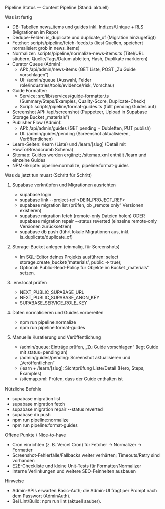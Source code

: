 Pipeline Status — Content Pipeline (Stand: aktuell)

Was ist fertig
- DB: Tabellen news_items und guides inkl. Indizes/Unique + RLS (Migrationen im Repo)
- Dedupe-Felder: is_duplicate und duplicate_of (Migration hinzugefügt)
- Fetcher: scripts/pipeline/fetch-feeds.ts (liest Quellen, speichert normalisiert grob in news_items)
- Normalizer: scripts/pipeline/normalize-news-items.ts (Titel/URL säubern, Quelle/Tags/Datum ableiten, Hash, Duplikate markieren)
- Curator Queue (Admin):
  - API: /api/admin/news-items (GET Liste, POST „Zu Guide vorschlagen“)
  - UI: /admin/queue (Auswahl, Felder role/industries/tools/evidence/risk, Vorschau)
- Guide Formatter:
  - Service: src/lib/services/guide-formatter.ts (Summary/Steps/Examples, Quality-Score, Duplicate-Check)
  - Script: scripts/pipeline/format-guides.ts (füllt pending Guides auf)
- Screenshot API: /api/screenshot (Puppeteer, Upload in Supabase Storage Bucket „materials“)
- Publisher Flow (Admin):
  - API: /api/admin/guides (GET pending + Dubletten, PUT publish)
  - UI: /admin/guides/pending (Screenshot aktualisieren, Veröffentlichen)
- Learn-Seiten: /learn (Liste) und /learn/[slug] (Detail mit HowTo/Breadcrumb Schema)
- Sitemap: Guides werden ergänzt; /sitemap.xml enthält /learn und einzelne Guides
- NPM-Skripte: pipeline:normalize, pipeline:format-guides

Was du jetzt tun musst (Schritt für Schritt)
1) Supabase verknüpfen und Migrationen ausrichten
   - supabase login
   - supabase link --project-ref <DEIN_PROJECT_REF>
   - supabase migration list (prüfen, ob „remote only“ Versionen existieren)
   - supabase migration fetch (remote-only Dateien holen) ODER
     supabase migration repair --status reverted <VERSION> (einzelne remote-only Versionen zurücksetzen)
   - supabase db push (führt lokale Migrationen aus, inkl. is_duplicate/duplicate_of)

2) Storage-Bucket anlegen (einmalig, für Screenshots)
   - Im SQL-Editor deines Projekts ausführen:
     select storage.create_bucket('materials', public => true);
   - Optional: Public-Read-Policy für Objekte im Bucket „materials“ setzen.

3) .env.local prüfen
   - NEXT_PUBLIC_SUPABASE_URL
   - NEXT_PUBLIC_SUPABASE_ANON_KEY
   - SUPABASE_SERVICE_ROLE_KEY

4) Daten normalisieren und Guides vorbereiten
   - npm run pipeline:normalize
   - npm run pipeline:format-guides

5) Manuelle Kuratierung und Veröffentlichung
   - /admin/queue: Einträge prüfen, „Zu Guide vorschlagen“ (legt Guide mit status=pending an)
   - /admin/guides/pending: Screenshot aktualisieren und „Veröffentlichen“
   - /learn + /learn/[slug]: Sichtprüfung Liste/Detail (Hero, Steps, Examples)
   - /sitemap.xml: Prüfen, dass der Guide enthalten ist

Nützliche Befehle
- supabase migration list
- supabase migration fetch
- supabase migration repair --status reverted <VERSION>
- supabase db push
- npm run pipeline:normalize
- npm run pipeline:format-guides

Offene Punkte / Nice-to-have
- Cron einrichten (z. B. Vercel Cron) für Fetcher → Normalizer → Formatter
- Screenshot-Fehlerfälle/Fallbacks weiter verhärten; Timeouts/Retry sind vorhanden
- E2E-Checkliste und kleine Unit-Tests für Formatter/Normalizer
- Interne Verlinkungen und weitere SEO-Feinheiten ausbauen

Hinweise
- Admin-APIs erwarten Basic-Auth; die Admin-UI fragt per Prompt nach dem Passwort (AdminAuth).
- Bei Lint/Build: npm run lint (aktuell sauber).
